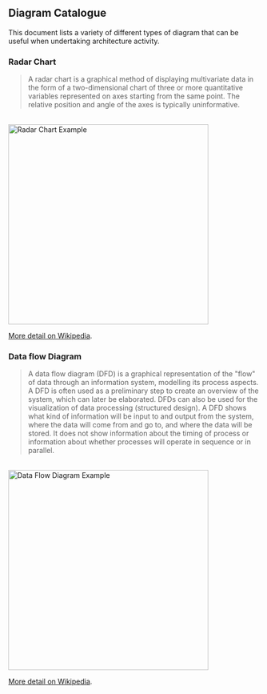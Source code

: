 ## Diagram Catalogue

This document lists a variety of different types of diagram that can be useful when undertaking architecture activity.

### Radar Chart

> A radar chart is a graphical method of displaying multivariate data in the form of a two-dimensional chart of three or more quantitative variables represented on axes starting from the same point. The relative position and angle of the axes is typically uninformative.

<br><img alt="Radar Chart Example" src="https://upload.wikimedia.org/wikipedia/commons/0/09/MER_Star_Plot.gif" width=400>

[More detail on Wikipedia](https://en.wikipedia.org/wiki/Radar_chart).

### Data flow Diagram

> A data flow diagram (DFD) is a graphical representation of the "flow" of data through an information system, modelling its process aspects. A DFD is often used as a preliminary step to create an overview of the system, which can later be elaborated. DFDs can also be used for the visualization of data processing (structured design). A DFD shows what kind of information will be input to and output from the system, where the data will come from and go to, and where the data will be stored. It does not show information about the timing of process or information about whether processes will operate in sequence or in parallel.

<br><img alt="Data Flow Diagram Example" src="https://upload.wikimedia.org/wikipedia/commons/c/c8/DataFlowDiagram_Example.png" width=400>

[More detail on Wikipedia](https://en.wikipedia.org/wiki/Data_flow_diagram).
